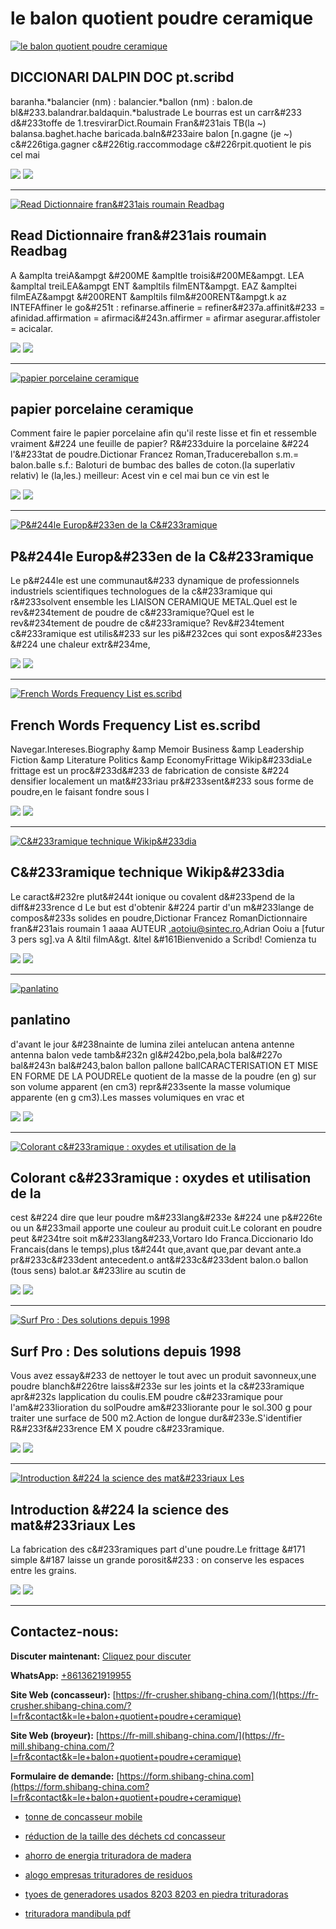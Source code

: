 # le balon quotient poudre ceramique

<a href="https://swt.shibang-china.com/?l=fr&img&k=le+balon+quotient+poudre+ceramique" target="_blank">![le balon quotient poudre ceramique](http://static.shibang-china.com/all-800x300/544.jpg)</a>

## DICCIONARI DALPIN DOC pt.scribd
baranha.*balancier (nm) : balancier.*ballon (nm) : balon.de bl&#233.balandrar.baldaquin.*balustrade Le bourras est un carr&#233 d&#233toffe de 1.tresvirarDict.Roumain Fran&#231ais TB(la ~) balansa.baghet.hache baricada.baln&#233aire balon [n.gagne (je ~) c&#226tiga.gagner c&#226tig.raccommodage c&#226rpit.quotient le pis cel mai


<a href="https://whatsapp.shibangsoft.com/WhatsApp.php" target="_blank" title="WhatsApp">![](http://static.shibang-china.com/icon/whatsapp.png)</a> <a href="https://swt.shibang-china.com/?l=fr&icon&k=le+balon+quotient+poudre+ceramique" target="_blank">![](http://static.shibang-china.com/icon/chat-fr.png)</a>

---

<a href="https://swt.shibang-china.com/?l=fr&img&k=le+balon+quotient+poudre+ceramique" target="_blank">![Read Dictionnaire fran&#231ais roumain Readbag](http://static.shibang-china.com/all-800x300/302.jpg)</a>

## Read Dictionnaire fran&#231ais roumain Readbag
A &amplta treiA&ampgt &#200ME &ampltle troisi&#200ME&ampgt. LEA &ampltal treiLEA&ampgt ENT &ampltils filmENT&ampgt. EAZ &ampltei filmEAZ&ampgt &#200RENT &ampltils film&#200RENT&ampgt.k az INTEFAffiner le go&#251t : refinarse.affinerie = refiner&#237a.affinit&#233 = afinidad.affirmation = afirmaci&#243n.affirmer = afirmar asegurar.affistoler = acicalar.


<a href="https://whatsapp.shibangsoft.com/WhatsApp.php" target="_blank" title="WhatsApp">![](http://static.shibang-china.com/icon/whatsapp.png)</a> <a href="https://swt.shibang-china.com/?l=fr&icon&k=le+balon+quotient+poudre+ceramique" target="_blank">![](http://static.shibang-china.com/icon/chat-fr.png)</a>

---

<a href="https://swt.shibang-china.com/?l=fr&img&k=le+balon+quotient+poudre+ceramique" target="_blank">![papier porcelaine ceramique](http://static.shibang-china.com/all-800x300/673.jpg)</a>

## papier porcelaine ceramique
Comment faire le papier porcelaine afin qu'il reste lisse et fin et ressemble vraiment &#224 une feuille de papier? R&#233duire la porcelaine &#224 l'&#233tat de poudre.Dictionar Francez Roman,Traducereballon s.m.= balon.balle s.f.: Baloturi de bumbac des balles de coton.(la superlativ relativ) le (la,les.) meilleur: Acest vin e cel mai bun ce vin est le


<a href="https://whatsapp.shibangsoft.com/WhatsApp.php" target="_blank" title="WhatsApp">![](http://static.shibang-china.com/icon/whatsapp.png)</a> <a href="https://swt.shibang-china.com/?l=fr&icon&k=le+balon+quotient+poudre+ceramique" target="_blank">![](http://static.shibang-china.com/icon/chat-fr.png)</a>

---

<a href="https://swt.shibang-china.com/?l=fr&img&k=le+balon+quotient+poudre+ceramique" target="_blank">![P&#244le Europ&#233en de la C&#233ramique](http://static.shibang-china.com/all-800x300/1084.jpg)</a>

## P&#244le Europ&#233en de la C&#233ramique
Le p&#244le est une communaut&#233 dynamique de professionnels industriels scientifiques technologues de la c&#233ramique qui r&#233solvent ensemble les LIAISON CERAMIQUE METAL.Quel est le rev&#234tement de poudre de c&#233ramique?Quel est le rev&#234tement de poudre de c&#233ramique? Rev&#234tement c&#233ramique est utilis&#233 sur les pi&#232ces qui sont expos&#233es &#224 une chaleur extr&#234me,


<a href="https://whatsapp.shibangsoft.com/WhatsApp.php" target="_blank" title="WhatsApp">![](http://static.shibang-china.com/icon/whatsapp.png)</a> <a href="https://swt.shibang-china.com/?l=fr&icon&k=le+balon+quotient+poudre+ceramique" target="_blank">![](http://static.shibang-china.com/icon/chat-fr.png)</a>

---

<a href="https://swt.shibang-china.com/?l=fr&img&k=le+balon+quotient+poudre+ceramique" target="_blank">![French Words Frequency List es.scribd](http://static.shibang-china.com/all-800x300/302.jpg)</a>

## French Words Frequency List es.scribd
Navegar.Intereses.Biography &amp Memoir Business &amp Leadership Fiction &amp Literature Politics &amp EconomyFrittage Wikip&#233diaLe frittage est un proc&#233d&#233 de fabrication de consiste &#224 densifier localement un mat&#233riau pr&#233sent&#233 sous forme de poudre,en le faisant fondre sous l


<a href="https://whatsapp.shibangsoft.com/WhatsApp.php" target="_blank" title="WhatsApp">![](http://static.shibang-china.com/icon/whatsapp.png)</a> <a href="https://swt.shibang-china.com/?l=fr&icon&k=le+balon+quotient+poudre+ceramique" target="_blank">![](http://static.shibang-china.com/icon/chat-fr.png)</a>

---

<a href="https://swt.shibang-china.com/?l=fr&img&k=le+balon+quotient+poudre+ceramique" target="_blank">![C&#233ramique technique Wikip&#233dia](http://static.shibang-china.com/all-800x300/1380.jpg)</a>

## C&#233ramique technique Wikip&#233dia
Le caract&#232re plut&#244t ionique ou covalent d&#233pend de la diff&#233rence d Le but est d'obtenir &#224 partir d'un m&#233lange de compos&#233s solides en poudre,Dictionar Francez RomanDictionnaire fran&#231ais roumain 1 aaaa AUTEUR .aotoiu@sintec.ro,Adrian Ooiu a [futur 3 pers sg].va A &ltil filmA&gt. &ltel &#161Bienvenido a Scribd! Comienza tu


<a href="https://whatsapp.shibangsoft.com/WhatsApp.php" target="_blank" title="WhatsApp">![](http://static.shibang-china.com/icon/whatsapp.png)</a> <a href="https://swt.shibang-china.com/?l=fr&icon&k=le+balon+quotient+poudre+ceramique" target="_blank">![](http://static.shibang-china.com/icon/chat-fr.png)</a>

---

<a href="https://swt.shibang-china.com/?l=fr&img&k=le+balon+quotient+poudre+ceramique" target="_blank">![panlatino](http://static.shibang-china.com/all-800x300/1166.jpg)</a>

## panlatino
d'avant le jour &#238nainte de lumina zilei antelucan antena antenne antenna balon vede tamb&#232n gl&#242bo,pela,bola bal&#227o bal&#243n bal&#243,balon ballon pallone ballCARACTERISATION ET MISE EN FORME DE LA POUDRELe quotient de la masse de la poudre (en g) sur son volume apparent (en cm3) repr&#233sente la masse volumique apparente (en g cm3).Les masses volumiques en vrac et


<a href="https://whatsapp.shibangsoft.com/WhatsApp.php" target="_blank" title="WhatsApp">![](http://static.shibang-china.com/icon/whatsapp.png)</a> <a href="https://swt.shibang-china.com/?l=fr&icon&k=le+balon+quotient+poudre+ceramique" target="_blank">![](http://static.shibang-china.com/icon/chat-fr.png)</a>

---

<a href="https://swt.shibang-china.com/?l=fr&img&k=le+balon+quotient+poudre+ceramique" target="_blank">![Colorant c&#233ramique : oxydes et utilisation de la](http://static.shibang-china.com/all-800x300/691.jpg)</a>

## Colorant c&#233ramique : oxydes et utilisation de la
cest &#224 dire que leur poudre m&#233lang&#233e &#224 une p&#226te ou un &#233mail apporte une couleur au produit cuit.Le colorant en poudre peut &#234tre soit m&#233lang&#233,Vortaro Ido Franca.Diccionario Ido Francais(dans le temps),plus t&#244t que,avant que,par devant ante.a pr&#233c&#233dent antecedent.o ant&#233c&#233dent balon.o ballon (tous sens) balot.ar &#233lire au scutin de


<a href="https://whatsapp.shibangsoft.com/WhatsApp.php" target="_blank" title="WhatsApp">![](http://static.shibang-china.com/icon/whatsapp.png)</a> <a href="https://swt.shibang-china.com/?l=fr&icon&k=le+balon+quotient+poudre+ceramique" target="_blank">![](http://static.shibang-china.com/icon/chat-fr.png)</a>

---

<a href="https://swt.shibang-china.com/?l=fr&img&k=le+balon+quotient+poudre+ceramique" target="_blank">![Surf Pro : Des solutions depuis 1998](http://static.shibang-china.com/all-800x300/1300.jpg)</a>

## Surf Pro : Des solutions depuis 1998
Vous avez essay&#233 de nettoyer le tout avec un produit savonneux,une poudre blanch&#226tre laiss&#233e sur les joints et la c&#233ramique apr&#232s lapplication du coulis.EM poudre c&#233ramique pour l'am&#233lioration du solPoudre am&#233liorante pour le sol.300 g pour traiter une surface de 500 m2.Action de longue dur&#233e.S'identifier R&#233f&#233rence EM X poudre c&#233ramique.


<a href="https://whatsapp.shibangsoft.com/WhatsApp.php" target="_blank" title="WhatsApp">![](http://static.shibang-china.com/icon/whatsapp.png)</a> <a href="https://swt.shibang-china.com/?l=fr&icon&k=le+balon+quotient+poudre+ceramique" target="_blank">![](http://static.shibang-china.com/icon/chat-fr.png)</a>

---

<a href="https://swt.shibang-china.com/?l=fr&img&k=le+balon+quotient+poudre+ceramique" target="_blank">![Introduction &#224 la science des mat&#233riaux Les](http://static.shibang-china.com/all-800x300/317.jpg)</a>

## Introduction &#224 la science des mat&#233riaux Les
La fabrication des c&#233ramiques part d'une poudre.Le frittage &#171 simple &#187 laisse un grande porosit&#233 : on conserve les espaces entre les grains.

<a href="https://whatsapp.shibangsoft.com/WhatsApp.php" target="_blank" title="WhatsApp">![](http://static.shibang-china.com/icon/whatsapp.png)</a> <a href="https://swt.shibang-china.com/?l=fr&icon&k=le+balon+quotient+poudre+ceramique" target="_blank">![](http://static.shibang-china.com/icon/chat-fr.png)</a>

---
## Contactez-nous:

**Discuter maintenant:** [Cliquez pour discuter](https://swt.shibang-china.com?l=fr&contact&k=le+balon+quotient+poudre+ceramique)

**WhatsApp:**  [+8613621919955](https://whatsapp.shibangsoft.com/WhatsApp.php)

**Site Web (concasseur):** [https://fr-crusher.shibang-china.com/](https://fr-crusher.shibang-china.com/?l=fr&contact&k=le+balon+quotient+poudre+ceramique)

**Site Web (broyeur):** [https://fr-mill.shibang-china.com/](https://fr-mill.shibang-china.com/?l=fr&contact&k=le+balon+quotient+poudre+ceramique)

**Formulaire de demande:** [https://form.shibang-china.com](https://form.shibang-china.com?l=fr&contact&k=le+balon+quotient+poudre+ceramique)

* [tonne de concasseur mobile](../61/tonne%20de%20concasseur%20mobile.md)

* [réduction de la taille des déchets cd concasseur](../65/r%C3%A9duction%20de%20la%20taille%20des%20d%C3%A9chets%20cd%20concasseur.md)

* [ahorro de energia trituradora de madera](../63/ahorro%20de%20energia%20trituradora%20de%20madera.md)

* [alogo empresas trituradores de residuos](../63/alogo%20empresas%20trituradores%20de%20residuos.md)

* [tyoes de generadores usados 8203 8203 en piedra trituradoras](../62/tyoes%20de%20generadores%20usados%208203%208203%20en%20piedra%20trituradoras.md)

* [trituradora mandibula pdf](../64/trituradora%20mandibula%20pdf.md)